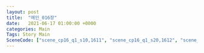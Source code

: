 ```yaml
---
layout: post
title:  "메인_016장"
date:   2021-06-17 01:00:00 +0000
categories: Main
Tags: Story Main
SceneCode: ["scene_cp16_q1_s10,1611", "scene_cp16_q1_s20,1612", "scene_cp16_q2_s10,1621", "scene_cp16_q2_s20,1622", "scene_cp16_q3_s10,1631", "scene_cp16_q3_s20,1632", "scene_cp16_q4_s10,1641", "scene_cp16_q4_s20,1642", "scene_cp16_q4_s30,1643"]
---
```

